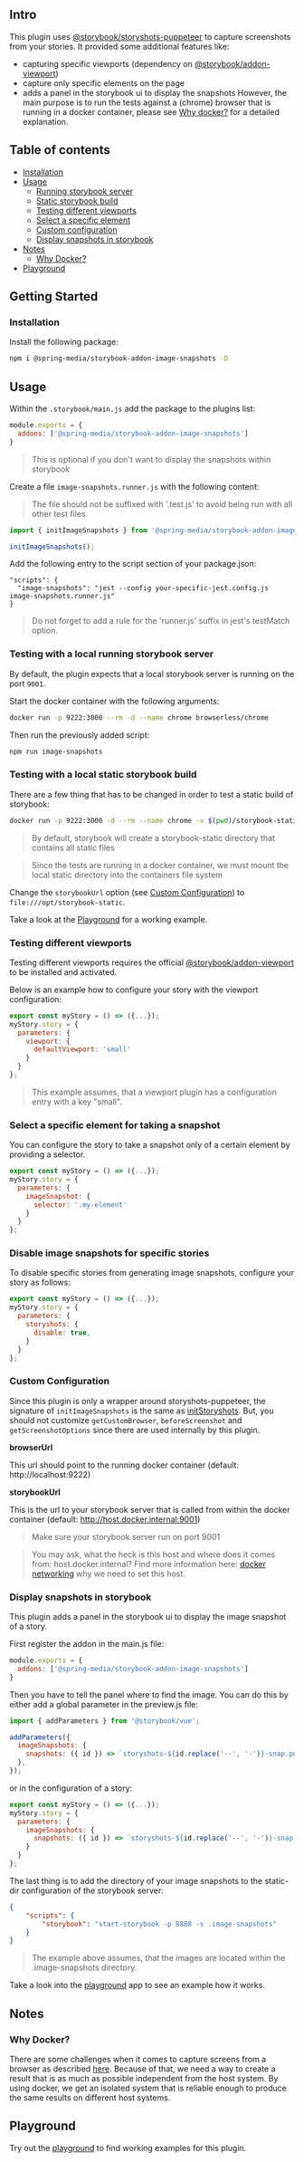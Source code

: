 ## Intro

This plugin uses [@storybook/storyshots-puppeteer](https://github.com/storybookjs/storybook/tree/master/addons/storyshots/storyshots-puppeteer) to capture screenshots from your stories.
It provided some additional features like:
- capturing specific viewports (dependency on [@storybook/addon-viewport](https://github.com/storybookjs/storybook/tree/master/addons/viewport))
- capture only specific elements on the page
- adds a panel in the storybook ui to display the snapshots
However, the main purpose is to run the tests against a (chrome) browser that is running in a docker container, please see [Why docker?](#why-docker) for a detailed explanation.


## Table of contents
- [Installation](#installation)
- [Usage](#usage)
    - [Running storybook server](#testing-with-a-local-running-storybook-server)
    - [Static storybook build](#testing-with-a-local-static-storybook-build)
    - [Testing different viewports](#testing-different-viewports)
    - [Select a specific element](#select-a-specific-element-for-taking-a-snapshot)
    - [Custom configuration](#custom-configuration)
    - [Display snapshots in storybook](#display-snapshots-in-storybook)
- [Notes](#notes)
    - [Why Docker?](#why-docker)
- [Playground](#playground)

## Getting Started

### Installation

Install the following package:

```sh
npm i @spring-media/storybook-addon-image-snapshots -D
```

## Usage

Within the `.storybook/main.js` add the package to the plugins list:

```javascript
module.exports = {
  addons: ['@spring-media/storybook-addon-image-snapshots']
}
```

> This is optional if you don't want to display the snapshots within storybook

Create a file `image-snapshots.runner.js` with the following content:

> The file should not be suffixed with '.test.js' to avoid being run with all other test files

```javascript
import { initImageSnapshots } from '@spring-media/storybook-addon-image-snapshots';

initImageSnapshots();
```

Add the following entry to the script section of your package.json:
```
"scripts": {
  "image-snapshots": "jest --config your-specific-jest.config.js image-snapshots.runner.js"
}
```

> Do not forget to add a rule for the 'runner.js' suffix in jest's testMatch option.

### Testing with a local running storybook server

By default, the plugin expects that a local storybook server is running on the port `9001`.

Start the docker container with the following arguments:
```sh
docker run -p 9222:3000 --rm -d --name chrome browserless/chrome
```

Then run the previously added script:
```sh
npm run image-snapshots
```

### Testing with a local static storybook build

There are a few thing that has to be changed in order to test a static build of storybook:

```sh
docker run -p 9222:3000 -d --rm --name chrome -v $(pwd)/storybook-static/:/opt/storybook-static browserless/chrome
```

> By default, storybook will create a storybook-static directory that contains all static files

> Since the tests are running in a docker container, we must mount the local static directory into the containers file system

Change the `storybookUrl` option (see [Custom Configuration](#custom-configuration)) to `file:///opt/storybook-static`.

Take a look at the [Playground](playground) for a working example.

### Testing different viewports

Testing different viewports requires the official [@storybook/addon-viewport](https://github.com/storybookjs/storybook/tree/master/addons/viewport) to be installed and activated.

Below is an example how to configure your story with the viewport configuration:

```javascript
export const myStory = () => ({...});
myStory.story = {
  parameters: {
    viewport: {
      defaultViewport: 'small'
    }
  }
};
```

> This example assumes, that a viewport plugin has a configuration entry with a key "small".

### Select a specific element for taking a snapshot

You can configure the story to take a snapshot only of a certain element by providing a selector.

```javascript
export const myStory = () => ({...});
myStory.story = {
  parameters: {
    imageSnapshot: {
      selector: '.my-element'
    }
  }
};
```

### Disable image snapshots for specific stories

To disable specific stories from generating image snapshots, configure your story as follows:

```javascript
export const myStory = () => ({...});
myStory.story = {
  parameters: {
    storyshots: {
      disable: true,
    }
  }
};
```

### Custom Configuration

Since this plugin is only a wrapper around storyshots-puppeteer, the signature of `initImageSnapshots` is the same as [initStoryshots](https://github.com/storybookjs/storybook/tree/next/addons/storyshots/storyshots-puppeteer#imagesnapshots).
But, you should not customize `getCustomBrowser`, `beforeScreenshot` and `getScreenshotOptions` since there are used internally by this plugin.

**browserUrl**

This url should point to the running docker container (default: http://localhost:9222)

**storybookUrl**

This is the url to your storybook server that is called from within the docker container (default: http://host.docker.internal:9001)

> Make sure your storybook server run on port 9001

> You may ask, what the heck is this host and where does it comes from: host.docker.internal? Find more information here: [docker networking](https://docs.docker.com/docker-for-mac/networking/) why we need to set this host.

### Display snapshots in storybook

This plugin adds a panel in the storybook ui to display the image snapshot of a story.

First register the addon in the main.js file:

```javascript
module.exports = {
  addons: ['@spring-media/storybook-addon-image-snapshots']
}
```

Then you have to tell the panel where to find the image. You can do this by either add a global parameter in the preview.js file:
```javascript
import { addParameters } from '@storybook/vue';

addParameters({
  imageSnapshots: {
    snapshots: ({ id }) => `storyshots-${id.replace('--', '-')}-snap.png`,
  },
});
```
or in the configuration of a story:

```javascript
export const myStory = () => ({...});
myStory.story = {
  parameters: {
    imageSnapshots: {
      snapshots: ({ id }) => `storyshots-${id.replace('--', '-')}-snap.png`,
    }
  }
};
```

The last thing is to add the directory of your image snapshots to the static-dir configuration of the storybook server:

```json
{
    "scripts": {
        "storybook": "start-storybook -p 8888 -s .image-snapshots"
    }
}
```

> The example above assumes, that the images are located within the .image-snapshots directory.

Take a look into the [playground](playground) app to see an example how it works.

## Notes

### Why Docker?

There are some challenges when it comes to capture screens from a browser as described [here](https://storybook.js.org/docs/testing/automated-visual-testing/#challenges).
Because of that, we need a way to create a result that is as much as possible independent from the host system. 
By using docker, we get an isolated system that is reliable enough to produce the same results on different host systems.

## Playground

Try out the [playground](playground) to find working examples for this plugin.
